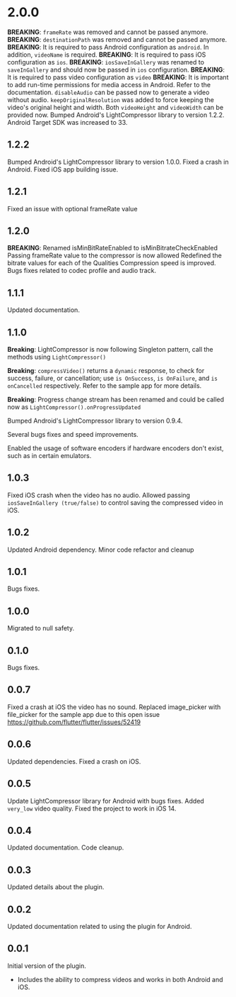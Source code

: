 # 2.0.0
**BREAKING**: `frameRate` was removed and cannot be passed anymore.
**BREAKING**: `destinationPath` was removed and cannot be passed anymore.
**BREAKING**: It is required to pass Android configuration as `android`. In addition, `videoName` is required.
**BREAKING**: It is required to pass iOS configuration as `ios`. 
**BREAKING**: `iosSaveInGallery` was renamed to `saveInGallery` and should now be passed in `ios` configuration. 
**BREAKING**: It is required to pass video configuration as `video`
**BREAKING**: It is important to add run-time permissions for media access in Android. Refer to the documentation.
`disableAudio` can be passed now to generate a video without audio.
`keepOriginalResolution` was added to force keeping the video's original height and width.
Both `videoHeight` and `videoWidth` can be provided now.
Bumped Android's LightCompressor library to version 1.2.2.
Android Target SDK was increased to 33.

## 1.2.2
Bumped Android's LightCompressor library to version 1.0.0.
Fixed a crash in Android.
Fixed iOS app building issue.

## 1.2.1
Fixed an issue with optional frameRate value

## 1.2.0
**BREAKING**: Renamed isMinBitRateEnabled to isMinBitrateCheckEnabled
Passing frameRate value to the compressor is now allowed
Redefined the bitrate values for each of the Qualities
Compression speed is improved.
Bugs fixes related to codec profile and audio track.

## 1.1.1
Updated documentation.

## 1.1.0
**Breaking**: LightCompressor is now following Singleton pattern, call the methods using `LightCompressor()`

**Breaking**: `compressVideo()` returns a `dynamic` response, to check for success, failure, or cancellation; use `is OnSuccess`, `is OnFailure`, and `is onCancelled` respectively. Refer to the sample app for more details.

**Breaking**: Progress change stream has been renamed and could be called now as `LightCompressor().onProgressUpdated`

Bumped Android's LightCompressor library to version 0.9.4.

Several bugs fixes and speed improvements.

Enabled the usage of software encoders if hardware encoders don't exist, such as in certain emulators.

## 1.0.3
Fixed iOS crash when the video has no audio.
Allowed passing `iosSaveInGallery (true/false)` to control saving the compressed video in iOS.

## 1.0.2
Updated Android dependency.
Minor code refactor and cleanup

## 1.0.1
Bugs fixes.

## 1.0.0
Migrated to null safety.

## 0.1.0
Bugs fixes.

## 0.0.7
Fixed a crash at iOS the video has no sound.
Replaced image_picker with file_picker for the sample app due to this open issue https://github.com/flutter/flutter/issues/52419

## 0.0.6
Updated dependencies.
Fixed a crash on iOS.

## 0.0.5

Update LightCompressor library for Android with bugs fixes.
Added `very_low` video quality.
Fixed the project to work in iOS 14.

## 0.0.4

Updated documentation.
Code cleanup.

## 0.0.3

Updated details about the plugin.

## 0.0.2

Updated documentation related to using the plugin for Android.

## 0.0.1

Initial version of the plugin.

- Includes the ability to compress videos and works in both Android and iOS.
